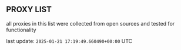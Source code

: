 ## PROXY LIST

all proxies in this list were collected from open sources and tested for functionality

last update: `2025-01-21 17:19:49.660490+00:00` UTC